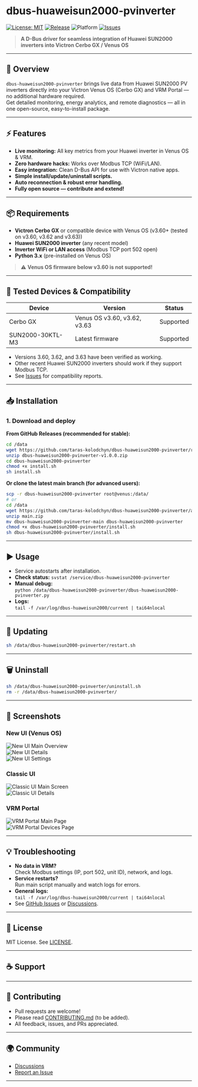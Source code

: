 # dbus-huaweisun2000-pvinverter

[![License: MIT](https://img.shields.io/badge/License-MIT-blue.svg)](LICENSE)
[![Release](https://img.shields.io/github/v/release/taras-kolodchyn/dbus-huaweisun2000-pvinverter)](https://github.com/taras-kolodchyn/dbus-huaweisun2000-pvinverter/releases)
![Platform](https://img.shields.io/badge/platform-Venus%20OS%20(Cerbo%20GX)-informational)
[![Issues](https://img.shields.io/github/issues/taras-kolodchyn/dbus-huaweisun2000-pvinverter)](https://github.com/taras-kolodchyn/dbus-huaweisun2000-pvinverter/issues)

> **A D-Bus driver for seamless integration of Huawei SUN2000 inverters into Victron Cerbo GX / Venus OS**

---

## 🚀 Overview

`dbus-huaweisun2000-pvinverter` brings live data from Huawei SUN2000 PV inverters directly into your Victron Venus OS (Cerbo GX) and VRM Portal — no additional hardware required.  
Get detailed monitoring, energy analytics, and remote diagnostics — all in one open-source, easy-to-install package.

---

## ⚡ Features

- **Live monitoring:** All key metrics from your Huawei inverter in Venus OS & VRM.
- **Zero hardware hacks:** Works over Modbus TCP (WiFi/LAN).
- **Easy integration:** Clean D-Bus API for use with Victron native apps.
- **Simple install/update/uninstall scripts.**
- **Auto reconnection & robust error handling.**
- **Fully open source — contribute and extend!**

---

## 📦 Requirements

- **Victron Cerbo GX** or compatible device with Venus OS (v3.60+ (tested on v3.60, v3.62 and v3.63))
- **Huawei SUN2000 inverter** (any recent model)
- **Inverter WiFi or LAN access** (Modbus TCP port 502 open)
- **Python 3.x** (pre-installed on Venus OS)

> ⚠️ **Venus OS firmware below v3.60 is not supported!**

---

## 🧪 Tested Devices & Compatibility

| Device           | Version                       | Status         |
|------------------|-------------------------------|----------------|
| Cerbo GX         | Venus OS v3.60, v3.62, v3.63  | Supported      |
| SUN2000-30KTL-M3 | Latest firmware               | Supported      |

- Versions 3.60, 3.62, and 3.63 have been verified as working.
- Other recent Huawei SUN2000 inverters should work if they support Modbus TCP.
- See [Issues](https://github.com/taras-kolodchyn/dbus-huaweisun2000-pvinverter/issues) for compatibility reports.

---

## 📥 Installation

### 1. Download and deploy

**From GitHub Releases (recommended for stable):**

```bash
cd /data
wget https://github.com/taras-kolodchyn/dbus-huaweisun2000-pvinverter/releases/download/v1.0.0/dbus-huaweisun2000-pvinverter-v1.0.0.zip
unzip dbus-huaweisun2000-pvinverter-v1.0.0.zip
cd dbus-huaweisun2000-pvinverter
chmod +x install.sh
sh install.sh
```

**Or clone the latest main branch (for advanced users):**

```bash
scp -r dbus-huaweisun2000-pvinverter root@venus:/data/
# or
cd /data
wget https://github.com/taras-kolodchyn/dbus-huaweisun2000-pvinverter/archive/refs/heads/main.zip
unzip main.zip
mv dbus-huaweisun2000-pvinverter-main dbus-huaweisun2000-pvinverter
chmod +x dbus-huaweisun2000-pvinverter/install.sh
sh dbus-huaweisun2000-pvinverter/install.sh
```

---

## ▶️ Usage

- Service autostarts after installation.
- **Check status:** `svstat /service/dbus-huaweisun2000-pvinverter`
- **Manual debug:**  
  `python /data/dbus-huaweisun2000-pvinverter/dbus-huaweisun2000-pvinverter.py`
- **Logs:**  
  `tail -f /var/log/dbus-huaweisun2000/current | tai64nlocal`

---

## 🔄 Updating

```bash
sh /data/dbus-huaweisun2000-pvinverter/restart.sh
```

---

## 🗑️ Uninstall

```bash
sh /data/dbus-huaweisun2000-pvinverter/uninstall.sh
rm -r /data/dbus-huaweisun2000-pvinverter/
```

---

## 📸 Screenshots

### New UI (Venus OS)

![New UI Main Overview](img/new-ui/main-ui-1.png)  
![New UI Details](img/new-ui/main-ui-2.png)  
![New UI Settings](img/new-ui/main-ui-3.png)  

### Classic UI

![Classic UI Main Screen](img/classic-ui/classic-ui-1.png)  
![Classic UI Details](img/classic-ui/classic-ui-2.png)  

### VRM Portal

![VRM Portal Main Page](img/vrm/vrm-01.png)  
![VRM Portal Devices Page](img/vrm/vrm-02.png)  

---

## 💡 Troubleshooting

- **No data in VRM?**  
  Check Modbus settings (IP, port 502, unit ID), network, and logs.
- **Service restarts?**  
  Run main script manually and watch logs for errors.
- **General logs:**  
  `tail -f /var/log/dbus-huaweisun2000/current | tai64nlocal`
- See [GitHub Issues](https://github.com/taras-kolodchyn/dbus-huaweisun2000-pvinverter/issues) or [Discussions](https://github.com/taras-kolodchyn/dbus-huaweisun2000-pvinverter/discussions).

---

## 📝 License

MIT License. See [LICENSE](LICENSE).

---

## ☕ Support


---

## 🤝 Contributing

- Pull requests are welcome!
- Please read [CONTRIBUTING.md](CONTRIBUTING.md) (to be added).
- All feedback, issues, and PRs appreciated.

---

## 🌍 Community

- [Discussions](https://github.com/taras-kolodchyn/dbus-huaweisun2000-pvinverter/discussions)
- [Report an Issue](https://github.com/taras-kolodchyn/dbus-huaweisun2000-pvinverter/issues)

---